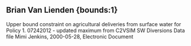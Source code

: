## Brian Van Lienden {bounds:1} 
Upper bound constraint on agricultural deliveries from surface water for Policy 1. 07242012 - updated maximum from C2VSIM SW Diversions Data file
Mimi Jenkins, 2000-05-28, Electronic Document
